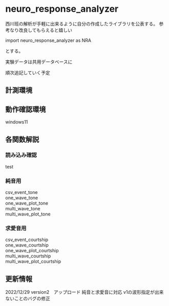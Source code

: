 # neuro_response_analyzer

西川班の解析が手軽に出来るように自分の作成したライブラリを公表する。
参考なり改良してもらえると嬉しい

import neuro_response_analyzer as NRA

とする。

実験データは共用データベースに

順次追記していく予定

##  計測環境


##  動作確認環境
windows11


##  各関数解説   
### 読み込み確認   
test   

### 純音用   
csv_event_tone   
one_wave_tone   
one_wave_plot_tone   
multi_wave_tone   
multi_wave_plot_tone   

### 求愛音用   
csv_event_courtship   
one_wave_courtship   
one_wave_plot_courtship   
multi_wave_courtship   
multi_wave_plot_courtship   



##  更新情報   
2022/12/29
version2　アップロード
純音と求愛音に対応
v1の波形指定が出来ないことのバグの修正
